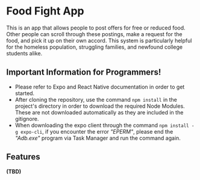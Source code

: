 # Food Fight App
This is an app that allows people to post offers for free or reduced food. Other people can scroll through these postings, make a request for the food, and pick it up on their own accord. This system is particularly helpful for the homeless population, struggling families, and newfound college students alike.

## Important Information for Programmers!
- Please refer to Expo and React Native documentation in order to get started.
- After cloning the repository, use the command `npm install` in the project's directory in order to download the required Node Modules. These are not downloaded automatically as they are included in the gitignore.
- When downloading the expo client through the command `npm install -g expo-cli`, if you encounter the error *"EPERM"*, please end the *"Adb.exe"* program via Task Manager and run the command again.

## Features
**(TBD)**

